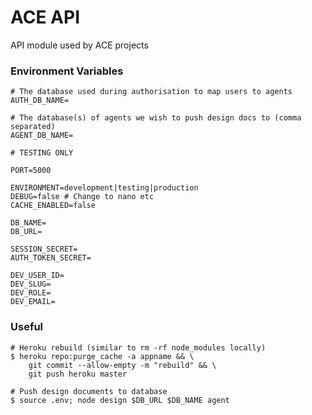 # ACE API

API module used by ACE projects

### Environment Variables

    # The database used during authorisation to map users to agents
    AUTH_DB_NAME=

    # The database(s) of agents we wish to push design docs to (comma separated)
    AGENT_DB_NAME=

    # TESTING ONLY

    PORT=5000

    ENVIRONMENT=development|testing|production
    DEBUG=false # Change to nano etc
    CACHE_ENABLED=false

    DB_NAME=
    DB_URL=

    SESSION_SECRET=
    AUTH_TOKEN_SECRET=

    DEV_USER_ID=
    DEV_SLUG=
    DEV_ROLE=
    DEV_EMAIL=

### Useful

    # Heroku rebuild (similar to rm -rf node_modules locally)
    $ heroku repo:purge_cache -a appname && \
        git commit --allow-empty -m "rebuild" && \
        git push heroku master

    # Push design documents to database
    $ source .env; node design $DB_URL $DB_NAME agent